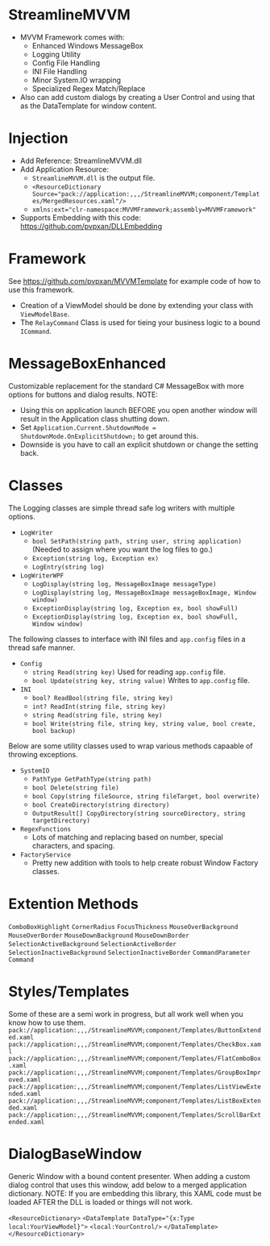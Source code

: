 # StreamlineMVVM
* MVVM Framework comes with:
  * Enhanced Windows MessageBox
  * Logging Utility
  * Config File Handling
  * INI File Handling
  * Minor System.IO wrapping
  * Specialized Regex Match/Replace
* Also can add custom dialogs by creating a User Control and using that as the DataTemplate for window content.

# Injection
* Add Reference: StreamlineMVVM.dll
* Add Application Resource:
  * `StreamlineMVVM.dll` is the output file.
  * `<ResourceDictionary Source="pack://application:,,,/StreamlineMVVM;component/Templates/MergedResources.xaml"/>`
  * `xmlns:ext="clr-namespace:MVVMFramework;assembly=MVVMFramework"`
* Supports Embedding with this code: https://github.com/pvpxan/DLLEmbedding

# Framework
See https://github.com/pvpxan/MVVMTemplate for example code of how to use this framework.
* Creation of a ViewModel should be done by extending your class with `ViewModelBase`.
* The `RelayCommand` Class is used for tieing your business logic to a bound `ICommand`.

# MessageBoxEnhanced
Customizable replacement for the standard C# MessageBox with more options for buttons and dialog results.
NOTE: 
* Using this on application launch BEFORE you open another window will result in the Application class shutting down.
* Set `Application.Current.ShutdownMode = ShutdownMode.OnExplicitShutdown;` to get around this.
* Downside is you have to call an explicit shutdown or change the setting back.

# Classes
The Logging classes are simple thread safe log writers with multiple options.
* `LogWriter`
  * `bool SetPath(string path, string user, string application)` (Needed to assign where you want the log files to go.)
  * `Exception(string log, Exception ex)`
  * `LogEntry(string log)`
* `LogWriterWPF`
  * `LogDisplay(string log, MessageBoxImage messageType)`
  * `LogDisplay(string log, MessageBoxImage messageBoxImage, Window window)`
  * `ExceptionDisplay(string log, Exception ex, bool showFull)`
  * `ExceptionDisplay(string log, Exception ex, bool showFull, Window window)`

The following classes to interface with INI files and `app.config` files in a thread safe manner.
* `Config`
  * `string Read(string key)` Used for reading `app.config` file.
  * `bool Update(string key, string value)` Writes to `app.config` file.
* `INI`
  * `bool? ReadBool(string file, string key)`
  * `int? ReadInt(string file, string key)`
  * `string Read(string file, string key)`
  * `bool Write(string file, string key, string value, bool create, bool backup)`

Below are some utility classes used to wrap various methods capaable of throwing exceptions.
* `SystemIO`
  * `PathType GetPathType(string path)`
  * `bool Delete(string file)`
  * `bool Copy(string fileSource, string fileTarget, bool overwrite)`
  * `bool CreateDirectory(string directory)`
  * `OutputResult[] CopyDirectory(string sourceDirectory, string targetDirectory)`
* `RegexFunctions`
  * Lots of matching and replacing based on number, special characters, and spacing.
* `FactoryService`
  * Pretty new addition with tools to help create robust Window Factory classes.
  
# Extention Methods
`ComboBoxHighlight`
`CornerRadius`
`FocusThickness`
`MouseOverBackground`
`MouseOverBorder`
`MouseDownBackground`
`MouseDownBorder`
`SelectionActiveBackground`
`SelectionActiveBorder`
`SelectionInactiveBackground`
`SelectionInactiveBorder`
`CommandParameter`
`Command`
  
# Styles/Templates
Some of these are a semi work in progress, but all work well when you know how to use them.
`pack://application:,,,/StreamlineMVVM;component/Templates/ButtonExtended.xaml`
`pack://application:,,,/StreamlineMVVM;component/Templates/CheckBox.xaml`
`pack://application:,,,/StreamlineMVVM;component/Templates/FlatComboBox.xaml`
`pack://application:,,,/StreamlineMVVM;component/Templates/GroupBoxImproved.xaml`
`pack://application:,,,/StreamlineMVVM;component/Templates/ListViewExtended.xaml`
`pack://application:,,,/StreamlineMVVM;component/Templates/ListBoxExtended.xaml`
`pack://application:,,,/StreamlineMVVM;component/Templates/ScrollBarExtended.xaml`

# DialogBaseWindow
Generic Window with a bound content presenter.
When adding a custom dialog control that uses this window, add below to a merged application dictionary.
NOTE: If you are embedding this library, this XAML code must be loaded AFTER the DLL is loaded or things will not work.
    
`<ResourceDictionary>`
    `<DataTemplate DataType="{x:Type local:YourViewModel}">`
        `<local:YourControl/>`
    `</DataTemplate>`
`</ResourceDictionary>`
  
  